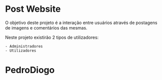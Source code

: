 
# Post Website

O objetivo deste projeto é a interação entre usuários através de postagens de imagens e comentários das mesmas.

Neste projeto existirão 2 tipos de utilizadores:

    - Administradores
    - Utilizadores
    
# PedroDiogo
    
